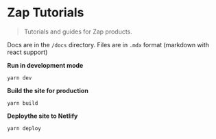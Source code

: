 # Zap Tutorials

> Tutorials and guides for Zap products.

Docs are in the `/docs` directory. Files are in `.mdx` format (markdown with react support)

**Run in development mode**

```
yarn dev
```

**Build the site for production**

```
yarn build
```

**Deploythe site to Netlify**

```
yarn deploy
```

